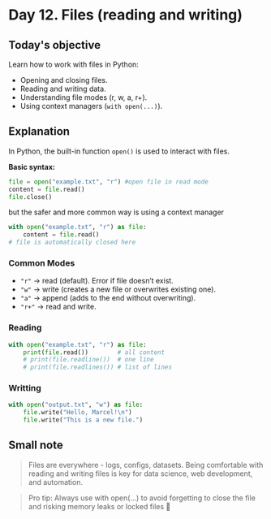# Day 12. Files (reading and writing)
## Today's objective 

Learn how to work with files in Python:
- Opening and closing files.
- Reading and writing data.
- Understanding file modes (r, w, a, r+).
- Using context managers (`with open(...)`).

## Explanation 
In Python, the built-in function `open()` is used to interact with files.

**Basic syntax:**

```python 
file = open("example.txt", "r") #open file in read mode 
content = file.read()
file.close()
```
but the safer and more common way is using a context manager 
```python 
with open("example.txt", "r") as file:
    content = file.read()
# file is automatically closed here 
```
### Common Modes
- `"r"` → read (default). Error if file doesn’t exist.
- `"w"` → write (creates a new file or overwrites existing one).
- `"a"` → append (adds to the end without overwriting).
- `"r+"` → read and write.

### Reading 
```python
with open("example.txt", "r") as file:
    print(file.read())        # all content
    # print(file.readline())  # one line
    # print(file.readlines()) # list of lines 
```
### Writting 
```python
with open("output.txt", "w") as file:
    file.write("Hello, Marcel!\n")
    file.write("This is a new file.") 
```
## Small note 
> Files are everywhere - logs, configs, datasets. Being comfortable with reading and writing files is key for data science, web development, and automation.

> Pro tip: Always use with open(...) to avoid forgetting to close the file and risking memory leaks or locked files 🌱